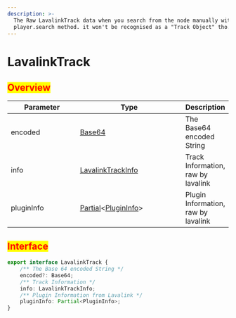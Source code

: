 ```yaml
---
description: >-
  The Raw LavalinkTrack data when you search from the node manually without the
  player.search method. it won't be recognised as a "Track Object" tho.
---
```


# LavalinkTrack

## <mark style="color:red;">Overview</mark>

<table><thead><tr><th width="147.33333333333331">Parameter</th><th width="232">Type</th><th>Description</th></tr></thead><tbody><tr><td>encoded</td><td><a href="base64.md">Base64</a></td><td>The Base64 encoded String</td></tr><tr><td>info</td><td><a href="lavalinktrackinfo.md">LavalinkTrackInfo</a></td><td>Track Information, raw by lavalink</td></tr><tr><td>pluginInfo</td><td><a href="https://www.geeksforgeeks.org/typescript-partialtype-utility-type/">Partial</a>&#x3C;<a href="../track/plugininfo.md">PluginInfo</a>></td><td>Plugin Information, raw by lavalink</td></tr></tbody></table>

## <mark style="color:red;">Interface</mark>

```typescript
export interface LavalinkTrack {
    /** The Base 64 encoded String */
    encoded?: Base64;
    /** Track Information */
    info: LavalinkTrackInfo;
    /** Plugin Information from Lavalink */
    pluginInfo: Partial<PluginInfo>;
}
```
